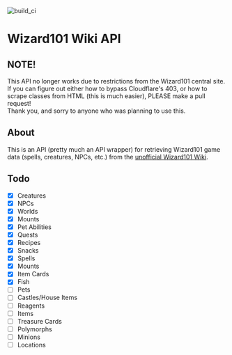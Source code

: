 <img src="https://github.com/R-unic/WizWikiAPI/actions/workflows/server.yml/badge.svg" alt="build_ci"></img>
# Wizard101 Wiki API

## NOTE!
This API no longer works due to restrictions from the Wizard101 central site. If you can figure out either how to bypass Cloudflare's 403, or how to scrape classes from HTML (this is much easier), PLEASE make a pull request!  
Thank you, and sorry to anyone who was planning to use this.

## About

This is an API (pretty much an API wrapper) for retrieving Wizard101 game data (spells, creatures, NPCs, etc.) from the [unofficial Wizard101 Wiki](https://www.wizard101central.com/wiki/Wizard101_Wiki).

## Todo

- [x] Creatures
- [x] NPCs
- [x] Worlds
- [x] Mounts
- [x] Pet Abilities
- [x] Quests
- [x] Recipes
- [x] Snacks
- [x] Spells
- [x] Mounts
- [X] Item Cards
- [x] Fish
- [ ] Pets
- [ ] Castles/House Items
- [ ] Reagents
- [ ] Items
- [ ] Treasure Cards
- [ ] Polymorphs
- [ ] Minions
- [ ] Locations
